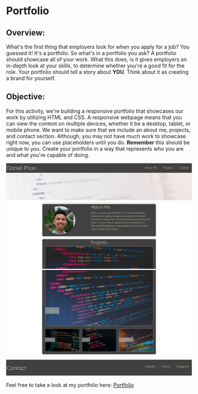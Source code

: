 # Portfolio

## Overview: 

What's the first thing that employers look for when you apply for a job? You guessed it! It's a portfolio. So what's in a portfolio you ask? A portfolio should showcase all of your work. What this does, is it gives employers an in-depth look at your skills, to determine whether you're a good fit for the role. Your portfolio should tell a story about **YOU**. Think about it as creating a brand for yourself. 

## Objective: 

For this activity, we're building a responsive portfolio that showcases our work by utilizing HTML and CSS. A responsive webpage means that you can view the content on multiple devices, whether it be a desktop, tablet, or mobile phone. We want to make sure that we include an about me, projects, and contact section. Although, you may not have much work to showcase right now, you can use placeholders until you do. **Remember** this should be unique to you. Create your portfolio in a way that represents who you are and what you're capable of doing.

![Portfolio](./assets/images/Top_Portfolio.png)
![Portfolio](./assets/images/Bottom_Portfolio.png)

Feel free to take a look at my portfolio here: [Portfolio](https://dannyphan6.github.io/Portfolio/)


